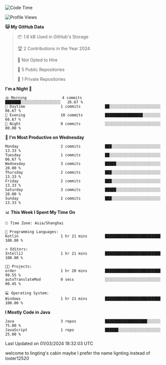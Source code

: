 <!--START_SECTION:waka-->
![Code Time](http://img.shields.io/badge/Code%20Time-44%20hrs%2015%20mins-blue)

![Profile Views](http://img.shields.io/badge/Profile%20Views-0-blue)

**🐱 My GitHub Data** 

> 📦 1.6 kB Used in GitHub's Storage 
 > 
> 🏆 2 Contributions in the Year 2024
 > 
> 🚫 Not Opted to Hire
 > 
> 📜 5 Public Repositories 
 > 
> 🔑 1 Private Repositories 
 > 
**I'm a Night 🦉** 

```text
🌞 Morning                4 commits           ███████░░░░░░░░░░░░░░░░░░   26.67 % 
🌆 Daytime                1 commits           ██░░░░░░░░░░░░░░░░░░░░░░░   06.67 % 
🌃 Evening                10 commits          █████████████████░░░░░░░░   66.67 % 
🌙 Night                  0 commits           ░░░░░░░░░░░░░░░░░░░░░░░░░   00.00 % 
```
📅 **I'm Most Productive on Wednesday** 

```text
Monday                   2 commits           ███░░░░░░░░░░░░░░░░░░░░░░   13.33 % 
Tuesday                  1 commits           ██░░░░░░░░░░░░░░░░░░░░░░░   06.67 % 
Wednesday                3 commits           █████░░░░░░░░░░░░░░░░░░░░   20.00 % 
Thursday                 2 commits           ███░░░░░░░░░░░░░░░░░░░░░░   13.33 % 
Friday                   2 commits           ███░░░░░░░░░░░░░░░░░░░░░░   13.33 % 
Saturday                 3 commits           █████░░░░░░░░░░░░░░░░░░░░   20.00 % 
Sunday                   2 commits           ███░░░░░░░░░░░░░░░░░░░░░░   13.33 % 
```


📊 **This Week I Spent My Time On** 

```text
🕑︎ Time Zone: Asia/Shanghai

💬 Programming Languages: 
Kotlin                   1 hr 21 mins        █████████████████████████   100.00 % 

🔥 Editors: 
IntelliJ                 1 hr 21 mins        █████████████████████████   100.00 % 

🐱‍💻 Projects: 
order                    1 hr 20 mins        █████████████████████████   99.55 % 
autoTranslateMod         0 secs              ░░░░░░░░░░░░░░░░░░░░░░░░░   00.45 % 

💻 Operating System: 
Windows                  1 hr 21 mins        █████████████████████████   100.00 % 
```

**I Mostly Code in Java** 

```text
Java                     3 repos             ███████████████████░░░░░░   75.00 % 
JavaScript               1 repo              ██████░░░░░░░░░░░░░░░░░░░   25.00 % 
```




 Last Updated on 01/03/2024 18:32:03 UTC
<!--END_SECTION:waka-->
welcome to lingting's cabin
maybe I prefer the name lignting instead of loster12520
